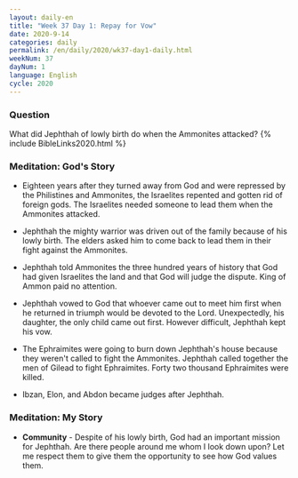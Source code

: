 ```yaml
---
layout: daily-en
title: "Week 37 Day 1: Repay for Vow"
date: 2020-9-14 
categories: daily
permalink: /en/daily/2020/wk37-day1-daily.html
weekNum: 37
dayNum: 1
language: English
cycle: 2020
---
```

### Question     
What did Jephthah of lowly birth do when the Ammonites attacked?
{% include BibleLinks2020.html %} 

### Meditation: God's Story   
+ Eighteen years after they turned away from God and were repressed by the Philistines and Ammonites, the Israelites repented and gotten rid of foreign gods. The Israelites needed someone to lead them when the Ammonites attacked. 

+ Jephthah the mighty warrior was driven out of the family because of his lowly birth. The elders asked him to come back to lead them in their fight against the Ammonites. 

+ Jephthah told Ammonites the three hundred years of history that God had given Israelites the land and that God will judge the dispute. King of Ammon paid no attention. 

+ Jephthah vowed to God that whoever came out to meet him first when he returned in triumph would be devoted to the Lord. Unexpectedly, his daughter, the only child came out first. However difficult, Jephthah kept his vow. 

+ The Ephraimites were going to burn down Jephthah's house because they weren't called to fight the Ammonites. Jephthah called together the men of Gilead to fight Ephraimites. Forty two thousand Ephraimites were killed. 

+ Ibzan, Elon, and Abdon became judges after Jephthah. 

### Meditation: My Story   
+ **Community** - Despite of his lowly birth, God had an important mission for Jephthah. Are there people around me whom I look down upon? Let me respect them to give them the opportunity to see how God values them. 
